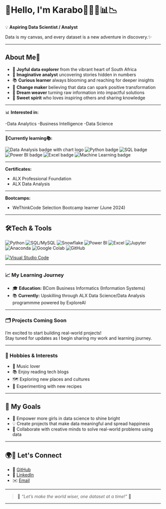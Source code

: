 # 🌈Hello, I'm Karabo👩🏻‍💻📊📉


💡 **Aspiring Data Scientist / Analyst** 

Data is my canvas, and every dataset is a new adventure in discovery.✨

---

## About Me👤

* 🎀 **Joyful data explorer** from the vibrant heart of South Africa  
* 🌷 **Imaginative analyst** uncovering stories hidden in numbers  
* 📚 **Curious learner** always blooming and reaching for deeper insights  
* 🦋 **Change maker** believing that data can spark positive transformation  
* 💫 **Dream weaver** turning raw information into impactful solutions  
* 🍬 **Sweet spirit** who loves inspiring others and sharing knowledge

---

📊 **Interested in:**

-Data Analytics
-Business Intelligence
-Data Science

---

🌱**Currently learning📚:**  

<img src="https://img.shields.io/badge/Data%20Analysis-4CAF50?style=for-the-badge&logo=chartdotjs&logoColor=white" alt="Data Analysis badge with chart logo"/>
<img src="https://img.shields.io/badge/Python-3776AB?style=for-the-badge&logo=python&logoColor=white" alt="Python badge"/>  
<img src="https://img.shields.io/badge/SQL-4479A1?style=for-the-badge&logo=postgresql&logoColor=white" alt="SQL badge"/>  
<img src="https://img.shields.io/badge/Power%20BI-F2C811?style=for-the-badge&logo=powerbi&logoColor=black" alt="Power BI badge"/>  
<img src="https://img.shields.io/badge/Excel-217346?style=for-the-badge&logo=microsoft-excel&logoColor=white" alt="Excel badge"/>  
<img
src="https://img.shields.io/badge/Machine%20Learning-00BFFF?style=for-the-badge&logo=dataiku&logoColor=white" alt="Machine Learning badge"/>

---

**Certificates:**
- ALX Professional Foundation  
- ALX Data Analysis

---

**Bootcamps:**
- WeThinkCode Selection Bootcamp learner (June 2024)

---

## 🛠️Tech & Tools

<p>
  <img src="https://img.shields.io/badge/Python-FCC2FF?style=for-the-badge&logo=python&logoColor=white" alt="Python" />
  <img src="https://img.shields.io/badge/SQL-FFD6EC?style=for-the-badge&logo=mysql&logoColor=white" alt="SQL/MySQL" />
  <img src="https://img.shields.io/badge/Snowflake-B0E0E6?style=for-the-badge&logo=snowflake&logoColor=white" alt="Snowflake" />
  <img src="https://img.shields.io/badge/Power%20BI-FFFACD?style=for-the-badge&logo=powerbi&looColor=black" alt="Power BI" />
  <img src="https://img.shields.io/badge/Excel-FCDFFF?style=for-the-badge&logo=microsoft-excel&logoColor=white" alt="Excel" />
  <img src="https://img.shields.io/badge/Jupyter-FCE38A?style=for-the-badge&logo=jupyter&logoColor=white" alt="Jupyter" />
  <img src="https://img.shields.io/badge/Anaconda-FFD6EC?style=for-the-badge&logo=anaconda&logoColor=white" alt="Anaconda" />
  <img src="https://img.shields.io/badge/Google%20Colab-FFFACD?style=for-the-badge&logo=googlecolab&logoColor=black" alt="Google Colab" />
  <img src="https://img.shields.io/badge/GitHub-FCC2FF?style=for-the-badge&logo=github&logoColor=white" alt="GitHub" />
</p>
<a href="https://code.visualstudio.com/" target="_blank" rel="noopener noreferrer">
  <img src="https://img.shields.io/badge/VS%20Code-007ACC?style=for-the-badge&logo=visual-studio-code&logoColor=white" alt="Visual Studio Code" />
</a>

---

### 📈 My Learning Journey

- 🎓 **Education:** BCom Business Informatics (Information Systems)
- 📚 **Currently:** Upskilling through ALX  Data Science/Data Analysis programmme powered by ExploreAI
  
---

### 🗂️ Projects Coming Soon

I’m excited to start building real-world projects!  
Stay tuned for updates as I begin sharing my work and learning journey.

---


### 🌱 Hobbies & Interests

- 🎵 Music lover
- 📚 Enjoy reading tech blogs
- 🗺️ Exploring new places and cultures
- 🍳 Experimenting with new recipes

---

## 🎯 My Goals

* 🌟 Empower more girls in data science to shine bright  
* 💡 Create projects that make data meaningful and spread happiness  
* 🤝 Collaborate with creative minds to solve real-world problems using data  

---

## 🌍💌 Let's Connect

* 💎 [GitHub](https://github.com/DataWithKarabo)  
* 💖 [LinkedIn](https://www.linkedin.com/in/karabo-makgatho-6b148b171)  
* ✉️ [Email](mailto:karabojohanna98@gmail.com)  

---

> 🌸 *“Let’s make the world wiser, one dataset at a time!”* 🌸

---

<!-- Girlish touches: pastel badge colors, flower and heart emojis, a Python logo. If you want more icons or color highlights, let me know! -->
